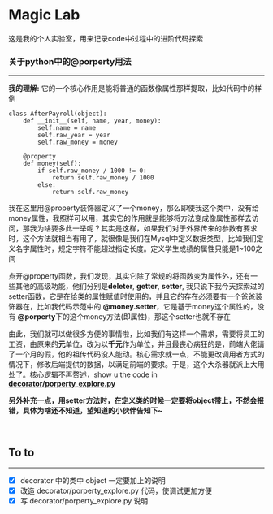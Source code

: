 # Magic Lab
这是我的个人实验室，用来记录code中过程中的进阶代码探索
<br>

### 关于python中的@porperty用法
----

**我的理解:** 它的一个核心作用是能将普通的函数像属性那样提取，比如代码中的样例

```
class AfterPayroll(object):
    def __init__(self, name, year, money):
        self.name = name
        self.raw_year = year
        self.raw_money = money

    @property
    def money(self):
        if self.raw_money / 1000 != 0:
            return self.raw_money / 1000
        else:
            return self.raw_money
```
我在这里用@property装饰器定义了一个money，那么即使我这个类中，没有给money属性，我照样可以用，其实它的作用就是能够将方法变成像属性那样去访问，那我为啥要多此一举呢？其实是这样，如果我们对于外界传来的参数有要求时，这个方法就相当有用了，就很像是我们在Mysql中定义数据类型，比如我们定义名字属性时，规定字符不能超过指定长度。定义学生成绩的属性只能是1~100之间

点开@property函数，我们发现，其实它除了常规的将函数变为属性外，还有一些其他的高级功能，他们分别是**deleter**, **getter**, **setter**, 我只说下我今天探索过的setter函数，它是在给类的属性赋值时使用的，并且它的存在必须要有一个爸爸装饰器在，比如我代码示范中的 **@money.setter**，它是基于money这个属性的，没有 **@porperty**下的这个money方法(即属性)，那这个setter也就不存在

由此，我们就可以做很多方便的事情啦，比如我们有这样一个需求，需要将员工的工资，由原来的**元**单位，改为以**千元**作为单位，并且最丧心病狂的是，前端大佬请了一个月的假，他的祖传代码没人能动。核心需求就一点，不能更改调用者方式的情况下，修改后端提供的数据，以满足前端的要求。于是，这个大杀器就派上大用处了。核心逻辑不再赘述，show u the code in [**decorator/porperty_explore.py**](https://github.com/hacksman/magic_lab/blob/master/decorator/property_explore.py)

**另外补充一点，用setter方法时，在定义类的时候一定要将object带上，不然会报错，具体为啥还不知道，望知道的小伙伴告知下~**
 
<br>

## To to
----

- [X] decorator 中的类中 object 一定要加上的说明
- [X] 改造 decorator/porperty_explore.py 代码，使调试更加方便
- [X] 写 decorator/porperty_explore.py 说明